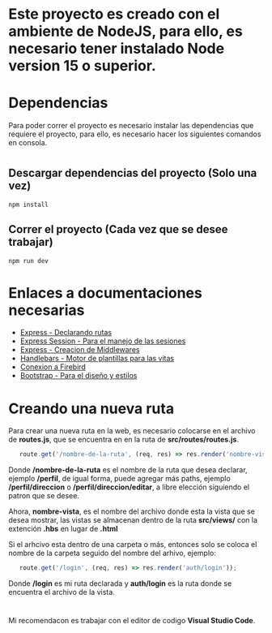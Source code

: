 # Este proyecto es creado con el ambiente de NodeJS, para ello, es necesario tener instalado Node version 15 o superior.

# Dependencias

 Para poder correr el proyecto es necesario instalar las dependencias que requiere el proyecto, para ello, es necesario hacer los siguientes comandos en consola.

#

## Descargar dependencias del proyecto (Solo una vez)
    npm install

## Correr el proyecto (Cada vez que se desee trabajar)
    npm run dev


# Enlaces a documentaciones necesarias
 * [Express - Declarando rutas](http://expressjs.com/es/starter/basic-routing.html)
 * [Express Session - Para el manejo de las sesiones](https://www.npmjs.com/package/express-session)
 * [Express - Creacion de Middlewares](https://expressjs.com/es/guide/using-middleware.html)
 * [Handlebars - Motor de plantillas para las vitas](https://www.npmjs.com/package/express-handlebars)
 * [Conexion a Firebird](https://www.npmjs.com/package/node-firebird)
 * [Bootstrap - Para el diseño y estilos](https://getbootstrap.com/docs/5.2/getting-started/introduction/)


# Creando una nueva ruta
 Para crear una nueva ruta en la web, es necesario colocarse en el archivo de **routes.js**, que se encuentra en en la ruta de **src/routes/routes.js**.


 ```js
    route.get('/nombre-de-la-ruta', (req, res) => res.render('nombre-vista'));
 ```

Donde **/nombre-de-la-ruta** es el nombre de la ruta que desea declarar, ejemplo **/perfil**, de igual forma, puede agregar más paths, ejemplo **/perfil/direccion** o **/perfil/direccion/editar**, a libre elección siguiendo el patron que se desee.

Ahora, **nombre-vista**, es el nombre del archivo donde esta la vista que se desea mostrar, las vistas se almacenan dentro de la ruta **src/views/** con la extención **.hbs** en lugar de **.html**

Si el arhcivo esta dentro de una carpeta o más, entonces solo se coloca el nombre de la carpeta seguido del nombre del arhivo, ejemplo:

 ```js
    route.get('/login', (req, res) => res.render('auth/login'));
 ```

 Donde **/login** es mi ruta declarada y **auth/login** es la ruta donde se encuentra el archivo de la vista.


#  
Mi recomendacon es trabajar con el editor de codigo **Visual Studio Code**.